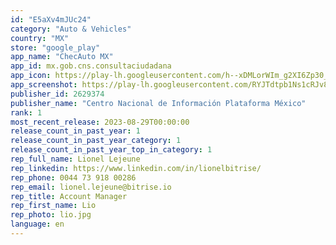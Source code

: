 ```yaml
---
id: "E5aXv4mJUc24"
category: "Auto & Vehicles"
country: "MX"
store: "google_play"
app_name: "ChecAuto MX"
app_id: mx.gob.cns.consultaciudadana
app_icon: https://play-lh.googleusercontent.com/h--xDMLorWIm_g2XI6Zp30_bw00H0T55yrWmen6ugD_RTOjoU5PW20pscixHNrBUJKc
app_screenshot: https://play-lh.googleusercontent.com/RYJTdtpb1Ns1cRJv8rLMUB_tGOTGAfamNebcv92USSYf3DDItfCMZUe3x4kRNCDv0w
publisher_id: 2629374
publisher_name: "Centro Nacional de Información Plataforma México"
rank: 1
most_recent_release: 2023-08-29T00:00:00
release_count_in_past_year: 1
release_count_in_past_year_category: 1
release_count_in_past_year_top_in_category: 1
rep_full_name: Lionel Lejeune
rep_linkedin: https://www.linkedin.com/in/lionelbitrise/
rep_phone: 0044 73 918 00286
rep_email: lionel.lejeune@bitrise.io
rep_title: Account Manager
rep_first_name: Lio
rep_photo: lio.jpg
language: en
---
```

